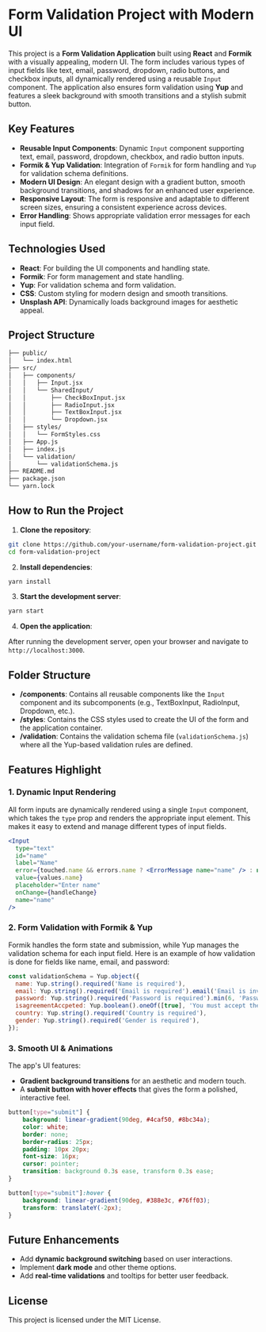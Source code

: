# Form Validation Project with Modern UI

This project is a **Form Validation Application** built using **React** and **Formik** with a visually appealing, modern UI. The form includes various types of input fields like text, email, password, dropdown, radio buttons, and checkbox inputs, all dynamically rendered using a reusable `Input` component. The application also ensures form validation using **Yup** and features a sleek background with smooth transitions and a stylish submit button.

## Key Features

- **Reusable Input Components**: Dynamic `Input` component supporting text, email, password, dropdown, checkbox, and radio button inputs.
- **Formik & Yup Validation**: Integration of `Formik` for form handling and `Yup` for validation schema definitions.
- **Modern UI Design**: An elegant design with a gradient button, smooth background transitions, and shadows for an enhanced user experience.
- **Responsive Layout**: The form is responsive and adaptable to different screen sizes, ensuring a consistent experience across devices.
- **Error Handling**: Shows appropriate validation error messages for each input field.

## Technologies Used

- **React**: For building the UI components and handling state.
- **Formik**: For form management and state handling.
- **Yup**: For validation schema and form validation.
- **CSS**: Custom styling for modern design and smooth transitions.
- **Unsplash API**: Dynamically loads background images for aesthetic appeal.

## Project Structure

```bash
├── public/
│   └── index.html
├── src/
│   ├── components/
│   │   ├── Input.jsx
│   │   └── SharedInput/
│   │       ├── CheckBoxInput.jsx
│   │       ├── RadioInput.jsx
│   │       ├── TextBoxInput.jsx
│   │       └── Dropdown.jsx
│   ├── styles/
│   │   └── FormStyles.css
│   ├── App.js
│   ├── index.js
│   └── validation/
│       └── validationSchema.js
├── README.md
├── package.json
└── yarn.lock
```

## How to Run the Project

1. **Clone the repository**:

```bash
git clone https://github.com/your-username/form-validation-project.git
cd form-validation-project
```

2. **Install dependencies**:

```bash
yarn install
```

3. **Start the development server**:

```bash
yarn start
```

4. **Open the application**:

After running the development server, open your browser and navigate to `http://localhost:3000`.

## Folder Structure

- **/components**: Contains all reusable components like the `Input` component and its subcomponents (e.g., TextBoxInput, RadioInput, Dropdown, etc.).
- **/styles**: Contains the CSS styles used to create the UI of the form and the application container.
- **/validation**: Contains the validation schema file (`validationSchema.js`) where all the Yup-based validation rules are defined.

## Features Highlight

### 1. Dynamic Input Rendering

All form inputs are dynamically rendered using a single `Input` component, which takes the `type` prop and renders the appropriate input element. This makes it easy to extend and manage different types of input fields.

```jsx
<Input
  type="text"
  id="name"
  label="Name"
  error={touched.name && errors.name ? <ErrorMessage name="name" /> : null}
  value={values.name}
  placeholder="Enter name"
  onChange={handleChange}
  name="name"
/>
```

### 2. Form Validation with Formik & Yup

Formik handles the form state and submission, while Yup manages the validation schema for each input field. Here is an example of how validation is done for fields like name, email, and password:

```js
const validationSchema = Yup.object({
  name: Yup.string().required('Name is required'),
  email: Yup.string().required('Email is required').email('Email is invalid'),
  password: Yup.string().required('Password is required').min(6, 'Password must be at least 6 characters'),
  isagreementAccpeted: Yup.boolean().oneOf([true], 'You must accept the terms').required(),
  country: Yup.string().required('Country is required'),
  gender: Yup.string().required('Gender is required'),
});
```

### 3. Smooth UI & Animations

The app's UI features:
- **Gradient background transitions** for an aesthetic and modern touch.
- A **submit button with hover effects** that gives the form a polished, interactive feel.

```css
button[type="submit"] {
    background: linear-gradient(90deg, #4caf50, #8bc34a);
    color: white;
    border: none;
    border-radius: 25px;
    padding: 10px 20px;
    font-size: 16px;
    cursor: pointer;
    transition: background 0.3s ease, transform 0.3s ease;
}

button[type="submit"]:hover {
    background: linear-gradient(90deg, #388e3c, #76ff03);
    transform: translateY(-2px);
}
```

## Future Enhancements

- Add **dynamic background switching** based on user interactions.
- Implement **dark mode** and other theme options.
- Add **real-time validations** and tooltips for better user feedback.

## License

This project is licensed under the MIT License.
